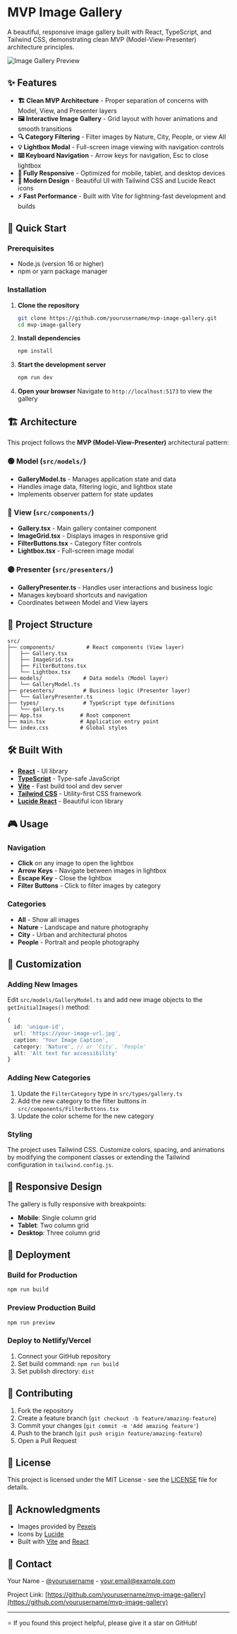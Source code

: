 # MVP Image Gallery

A beautiful, responsive image gallery built with React, TypeScript, and Tailwind CSS, demonstrating clean MVP (Model-View-Presenter) architecture principles.

![Image Gallery Preview](https://images.pexels.com/photos/417074/pexels-photo-417074.jpeg?auto=compress&cs=tinysrgb&w=1200&h=400&fit=crop)

## ✨ Features

- **🏗️ Clean MVP Architecture** - Proper separation of concerns with Model, View, and Presenter layers
- **🖼️ Interactive Image Gallery** - Grid layout with hover animations and smooth transitions
- **🔍 Category Filtering** - Filter images by Nature, City, People, or view All
- **💡 Lightbox Modal** - Full-screen image viewing with navigation controls
- **⌨️ Keyboard Navigation** - Arrow keys for navigation, Esc to close lightbox
- **📱 Fully Responsive** - Optimized for mobile, tablet, and desktop devices
- **🎨 Modern Design** - Beautiful UI with Tailwind CSS and Lucide React icons
- **⚡ Fast Performance** - Built with Vite for lightning-fast development and builds

## 🚀 Quick Start

### Prerequisites

- Node.js (version 16 or higher)
- npm or yarn package manager

### Installation

1. **Clone the repository**
   ```bash
   git clone https://github.com/yourusername/mvp-image-gallery.git
   cd mvp-image-gallery
   ```

2. **Install dependencies**
   ```bash
   npm install
   ```

3. **Start the development server**
   ```bash
   npm run dev
   ```

4. **Open your browser**
   Navigate to `http://localhost:5173` to view the gallery

## 🏗️ Architecture

This project follows the **MVP (Model-View-Presenter)** architectural pattern:

### 🟢 Model (`src/models/`)
- **GalleryModel.ts** - Manages application state and data
- Handles image data, filtering logic, and lightbox state
- Implements observer pattern for state updates

### 🔵 View (`src/components/`)
- **Gallery.tsx** - Main gallery container component
- **ImageGrid.tsx** - Displays images in responsive grid
- **FilterButtons.tsx** - Category filter controls
- **Lightbox.tsx** - Full-screen image modal

### 🟣 Presenter (`src/presenters/`)
- **GalleryPresenter.ts** - Handles user interactions and business logic
- Manages keyboard shortcuts and navigation
- Coordinates between Model and View layers

## 📁 Project Structure

```
src/
├── components/          # React components (View layer)
│   ├── Gallery.tsx
│   ├── ImageGrid.tsx
│   ├── FilterButtons.tsx
│   └── Lightbox.tsx
├── models/             # Data models (Model layer)
│   └── GalleryModel.ts
├── presenters/         # Business logic (Presenter layer)
│   └── GalleryPresenter.ts
├── types/              # TypeScript type definitions
│   └── gallery.ts
├── App.tsx            # Root component
├── main.tsx           # Application entry point
└── index.css          # Global styles
```

## 🛠️ Built With

- **[React](https://reactjs.org/)** - UI library
- **[TypeScript](https://www.typescriptlang.org/)** - Type-safe JavaScript
- **[Vite](https://vitejs.dev/)** - Fast build tool and dev server
- **[Tailwind CSS](https://tailwindcss.com/)** - Utility-first CSS framework
- **[Lucide React](https://lucide.dev/)** - Beautiful icon library

## 🎮 Usage

### Navigation
- **Click** on any image to open the lightbox
- **Arrow Keys** - Navigate between images in lightbox
- **Escape Key** - Close the lightbox
- **Filter Buttons** - Click to filter images by category

### Categories
- **All** - Show all images
- **Nature** - Landscape and nature photography
- **City** - Urban and architectural photos
- **People** - Portrait and people photography

## 🎨 Customization

### Adding New Images
Edit `src/models/GalleryModel.ts` and add new image objects to the `getInitialImages()` method:

```typescript
{
  id: 'unique-id',
  url: 'https://your-image-url.jpg',
  caption: 'Your Image Caption',
  category: 'Nature', // or 'City', 'People'
  alt: 'Alt text for accessibility'
}
```

### Adding New Categories
1. Update the `FilterCategory` type in `src/types/gallery.ts`
2. Add the new category to the filter buttons in `src/components/FilterButtons.tsx`
3. Update the color scheme for the new category

### Styling
The project uses Tailwind CSS. Customize colors, spacing, and animations by modifying the component classes or extending the Tailwind configuration in `tailwind.config.js`.

## 📱 Responsive Design

The gallery is fully responsive with breakpoints:
- **Mobile**: Single column grid
- **Tablet**: Two column grid
- **Desktop**: Three column grid

## 🚀 Deployment

### Build for Production
```bash
npm run build
```

### Preview Production Build
```bash
npm run preview
```

### Deploy to Netlify/Vercel
1. Connect your GitHub repository
2. Set build command: `npm run build`
3. Set publish directory: `dist`

## 🤝 Contributing

1. Fork the repository
2. Create a feature branch (`git checkout -b feature/amazing-feature`)
3. Commit your changes (`git commit -m 'Add amazing feature'`)
4. Push to the branch (`git push origin feature/amazing-feature`)
5. Open a Pull Request

## 📝 License

This project is licensed under the MIT License - see the [LICENSE](LICENSE) file for details.

## 🙏 Acknowledgments

- Images provided by [Pexels](https://www.pexels.com/)
- Icons by [Lucide](https://lucide.dev/)
- Built with [Vite](https://vitejs.dev/) and [React](https://reactjs.org/)

## 📧 Contact

Your Name - [@yourusername](https://twitter.com/yourusername) - your.email@example.com

Project Link: [https://github.com/yourusername/mvp-image-gallery](https://github.com/yourusername/mvp-image-gallery)

---

⭐ If you found this project helpful, please give it a star on GitHub!